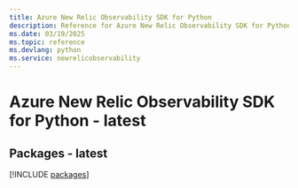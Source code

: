 ```yaml
---
title: Azure New Relic Observability SDK for Python
description: Reference for Azure New Relic Observability SDK for Python
ms.date: 03/19/2025
ms.topic: reference
ms.devlang: python
ms.service: newrelicobservability
---
```

# Azure New Relic Observability SDK for Python - latest
## Packages - latest
[!INCLUDE [packages](new-relic-observability-index.md)]